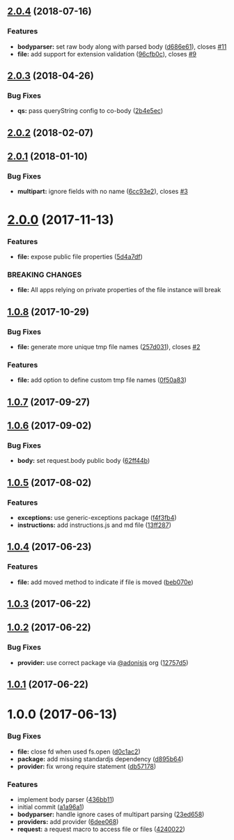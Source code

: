 <a name="2.0.4"></a>
## [2.0.4](https://github.com/adonisjs/adonis-bodyparser/compare/v2.0.3...v2.0.4) (2018-07-16)


### Features

* **bodyparser:** set raw body along with parsed body ([d686e61](https://github.com/adonisjs/adonis-bodyparser/commit/d686e61)), closes [#11](https://github.com/adonisjs/adonis-bodyparser/issues/11)
* **file:** add support for extension validation ([96cfb0c](https://github.com/adonisjs/adonis-bodyparser/commit/96cfb0c)), closes [#9](https://github.com/adonisjs/adonis-bodyparser/issues/9)



<a name="2.0.3"></a>
## [2.0.3](https://github.com/adonisjs/adonis-bodyparser/compare/v2.0.1...v2.0.3) (2018-04-26)


### Bug Fixes

* **qs:** pass queryString config to co-body ([2b4e5ec](https://github.com/adonisjs/adonis-bodyparser/commit/2b4e5ec))



<a name="2.0.2"></a>
## [2.0.2](https://github.com/adonisjs/adonis-bodyparser/compare/v2.0.1...v2.0.2) (2018-02-07)



<a name="2.0.1"></a>
## [2.0.1](https://github.com/adonisjs/adonis-bodyparser/compare/v2.0.0...v2.0.1) (2018-01-10)


### Bug Fixes

* **multipart:** ignore fields with no name ([6cc93e2](https://github.com/adonisjs/adonis-bodyparser/commit/6cc93e2)), closes [#3](https://github.com/adonisjs/adonis-bodyparser/issues/3)



<a name="2.0.0"></a>
# [2.0.0](https://github.com/adonisjs/adonis-bodyparser/compare/v1.0.8...v2.0.0) (2017-11-13)


### Features

* **file:** expose public file properties ([5d4a7df](https://github.com/adonisjs/adonis-bodyparser/commit/5d4a7df))


### BREAKING CHANGES

* **file:** All apps relying on private properties of the file instance will break



<a name="1.0.8"></a>
## [1.0.8](https://github.com/adonisjs/adonis-bodyparser/compare/v1.0.7...v1.0.8) (2017-10-29)


### Bug Fixes

* **file:** generate more unique tmp file names ([257d031](https://github.com/adonisjs/adonis-bodyparser/commit/257d031)), closes [#2](https://github.com/adonisjs/adonis-bodyparser/issues/2)


### Features

* **file:** add option to define custom tmp file names ([0f50a83](https://github.com/adonisjs/adonis-bodyparser/commit/0f50a83))



<a name="1.0.7"></a>
## [1.0.7](https://github.com/adonisjs/adonis-bodyparser/compare/v1.0.6...v1.0.7) (2017-09-27)



<a name="1.0.6"></a>
## [1.0.6](https://github.com/adonisjs/adonis-bodyparser/compare/v1.0.5...v1.0.6) (2017-09-02)


### Bug Fixes

* **body:** set request.body public body ([62ff44b](https://github.com/adonisjs/adonis-bodyparser/commit/62ff44b))



<a name="1.0.5"></a>
## [1.0.5](https://github.com/adonisjs/adonis-bodyparser/compare/v1.0.4...v1.0.5) (2017-08-02)


### Features

* **exceptions:** use generic-exceptions package ([f4f3fb4](https://github.com/adonisjs/adonis-bodyparser/commit/f4f3fb4))
* **instructions:** add instructions.js and md file ([13ff287](https://github.com/adonisjs/adonis-bodyparser/commit/13ff287))



<a name="1.0.4"></a>
## [1.0.4](https://github.com/adonisjs/adonis-bodyparser/compare/v1.0.3...v1.0.4) (2017-06-23)


### Features

* **file:** add moved method to indicate if file is moved ([beb070e](https://github.com/adonisjs/adonis-bodyparser/commit/beb070e))



<a name="1.0.3"></a>
## [1.0.3](https://github.com/adonisjs/adonis-middleware/compare/v1.0.2...v1.0.3) (2017-06-22)



<a name="1.0.2"></a>
## [1.0.2](https://github.com/adonisjs/adonis-middleware/compare/v1.0.1...v1.0.2) (2017-06-22)


### Bug Fixes

* **provider:** use correct package via [@adonisjs](https://github.com/adonisjs) org ([12757d5](https://github.com/adonisjs/adonis-middleware/commit/12757d5))



<a name="1.0.1"></a>
## [1.0.1](https://github.com/adonisjs/adonis-middleware/compare/v1.0.0...v1.0.1) (2017-06-22)



<a name="1.0.0"></a>
# 1.0.0 (2017-06-13)


### Bug Fixes

* **file:** close fd when used fs.open ([d0c1ac2](https://github.com/adonisjs/adonis-middleware/commit/d0c1ac2))
* **package:** add missing standardjs dependency ([d895b64](https://github.com/adonisjs/adonis-middleware/commit/d895b64))
* **provider:** fix wrong require statement ([db57178](https://github.com/adonisjs/adonis-middleware/commit/db57178))


### Features

* implement body parser ([436bb11](https://github.com/adonisjs/adonis-middleware/commit/436bb11))
* initial commit ([a1a96a1](https://github.com/adonisjs/adonis-middleware/commit/a1a96a1))
* **bodyparser:** handle ignore cases of multipart parsing ([23ed658](https://github.com/adonisjs/adonis-middleware/commit/23ed658))
* **providers:** add provider ([6dee068](https://github.com/adonisjs/adonis-middleware/commit/6dee068))
* **request:** a request macro to access file or files ([4240022](https://github.com/adonisjs/adonis-middleware/commit/4240022))



